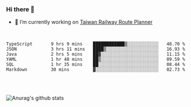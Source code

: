 ### Hi there 👋

- 🔭 I’m currently working on [Taiwan Railway Route Planner](https://github.com/Taiwan-Railway-Route-Planner)

<br/>

<!--START_SECTION:waka-->

```text
TypeScript       9 hrs 9 mins    ████████████▒░░░░░░░░░░░░   48.70 %
JSON             3 hrs 11 mins   ████▒░░░░░░░░░░░░░░░░░░░░   16.93 %
Java             2 hrs 5 mins    ██▓░░░░░░░░░░░░░░░░░░░░░░   11.15 %
YAML             1 hr 48 mins    ██▒░░░░░░░░░░░░░░░░░░░░░░   09.59 %
SQL              1 hr 35 mins    ██░░░░░░░░░░░░░░░░░░░░░░░   08.44 %
Markdown         30 mins         ▓░░░░░░░░░░░░░░░░░░░░░░░░   02.73 %
```

<!--END_SECTION:waka-->

<br/>
<br/>

![Anurag's github stats](https://github-readme-stats.vercel.app/api?username=DepickereSven&show_icons=true&theme=tokyonight)



<!--
**DepickereSven/DepickereSven** is a ✨ _special_ ✨ repository because its `README.md` (this file) appears on your GitHub profile.

Here are some ideas to get you started:

- 🔭 I’m currently working on ...
- 🌱 I’m currently learning ...
- 👯 I’m looking to collaborate on ...
- 🤔 I’m looking for help with ...
- 💬 Ask me about ...
- 📫 How to reach me: ...
- 😄 Pronouns: ...
- ⚡ Fun fact: ...
-->
